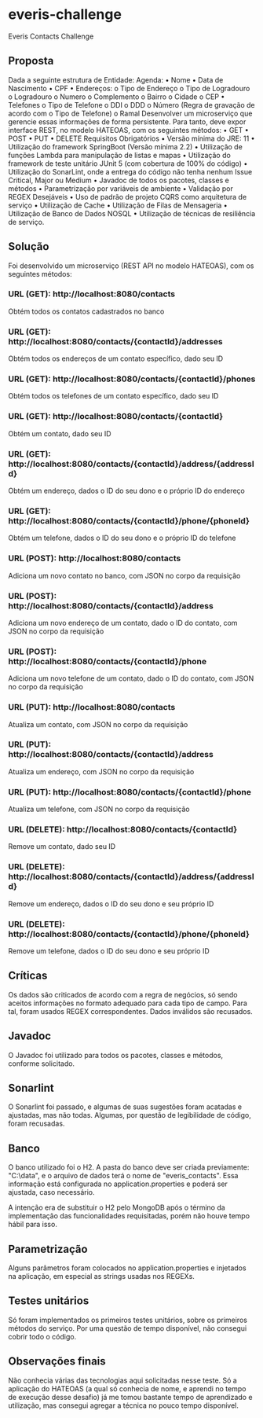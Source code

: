 # everis-challenge
Everis Contacts Challenge

## Proposta

Dada a seguinte estrutura de Entidade:
Agenda:
• Nome
• Data de Nascimento
• CPF
• Endereços:
o Tipo de Endereço
o Tipo de Logradouro
o Logradouro
o Numero
o Complemento
o Bairro
o Cidade
o CEP
• Telefones
o Tipo de Telefone
o DDI
o DDD
o Número (Regra de gravação de acordo com o Tipo de Telefone)
o Ramal
Desenvolver um microserviço que gerencie essas informações de forma persistente. Para tanto,
deve expor interface REST, no modelo HATEOAS, com os seguintes métodos:
• GET
• POST
• PUT
• DELETE
Requisitos
Obrigatórios
• Versão mínima do JRE: 11
• Utilização do framework SpringBoot (Versão mínima 2.2)
• Utilização de funções Lambda para manipulação de listas e mapas
• Utilização do framework de teste unitário JUnit 5 (com cobertura de 100% do
código)
• Utilização do SonarLint, onde a entrega do código não tenha nenhum Issue Critical,
Major ou Medium
• Javadoc de todos os pacotes, classes e métodos
• Parametrização por variáveis de ambiente
• Validação por REGEX
Desejáveis
• Uso de padrão de projeto CQRS como arquitetura de serviço
• Utilização de Cache
• Utilização de Filas de Mensageria
• Utilização de Banco de Dados NOSQL
• Utilização de técnicas de resiliência de serviço.

## Solução

Foi desenvolvido um microserviço (REST API no modelo HATEOAS), com os seguintes métodos:

### URL (GET): http://localhost:8080/contacts

Obtém todos os contatos cadastrados no banco

### URL (GET): http://localhost:8080/contacts/{contactId}/addresses

Obtém todos os endereços de um contato específico, dado seu ID

### URL (GET): http://localhost:8080/contacts/{contactId}/phones

Obtém todos os telefones de um contato específico, dado seu ID

### URL (GET): http://localhost:8080/contacts/{contactId}

Obtém um contato, dado seu ID

### URL (GET): http://localhost:8080/contacts/{contactId}/address/{addressId}

Obtém um endereço, dados o ID do seu dono e o próprio ID do endereço

### URL (GET): http://localhost:8080/contacts/{contactId}/phone/{phoneId}

Obtém um telefone, dados o ID do seu dono e o próprio ID do telefone

### URL (POST): http://localhost:8080/contacts

Adiciona um novo contato no banco, com JSON no corpo da requisição

### URL (POST): http://localhost:8080/contacts/{contactId}/address

Adiciona um novo endereço de um contato, dado o ID do contato, com JSON no corpo da requisição

### URL (POST): http://localhost:8080/contacts/{contactId}/phone

Adiciona um novo telefone de um contato, dado o ID do contato, com JSON no corpo da requisição

### URL (PUT): http://localhost:8080/contacts

Atualiza um contato, com JSON no corpo da requisição

### URL (PUT): http://localhost:8080/contacts/{contactId}/address

Atualiza um endereço, com JSON no corpo da requisição

### URL (PUT): http://localhost:8080/contacts/{contactId}/phone

Atualiza um telefone, com JSON no corpo da requisição

### URL (DELETE): http://localhost:8080/contacts/{contactId}

Remove um contato, dado seu ID

### URL (DELETE): http://localhost:8080/contacts/{contactId}/address/{addressId}

Remove um endereço, dados o ID do seu dono e seu próprio ID

### URL (DELETE): http://localhost:8080/contacts/{contactId}/phone/{phoneId}

Remove um telefone, dados o ID do seu dono e seu próprio ID

## Críticas

Os dados são criticados de acordo com a regra de negócios, só sendo aceitos informações no formato adequado para cada tipo de campo.
Para tal, foram usados REGEX correspondentes. Dados inválidos são recusados.

## Javadoc

O Javadoc foi utilizado para todos os pacotes, classes e métodos, conforme solicitado.

## Sonarlint

O Sonarlint foi passado, e algumas de suas sugestões foram acatadas e ajustadas, mas não todas. Algumas, por questão de legibilidade
de código, foram recusadas.

## Banco

O banco utilizado foi o H2. A pasta do banco deve ser criada previamente: "C:\data", e o arquivo de dados terá o nome de "everis_contacts". Essa informação está configurada no application.properties e poderá ser ajustada, caso necessário.

A intenção era de substituir o H2 pelo MongoDB após o término da implementação das funcionalidades requisitadas,
porém não houve tempo hábil para isso.

## Parametrização

Alguns parâmetros foram colocados no application.properties e injetados na aplicação, em especial as strings usadas nos REGEXs.

## Testes unitários

Só foram implementados os primeiros testes unitários, sobre os primeiros métodos do serviço. Por uma questão de tempo disponível, não consegui cobrir todo o código.

## Observações finais

Não conhecia várias das tecnologias aqui solicitadas nesse teste. Só a aplicação do HATEOAS (a qual só conhecia de nome, e aprendi no tempo de execução desse desafio) já me tomou bastante tempo de aprendizado e utilização, mas consegui agregar a técnica no pouco tempo disponível.
